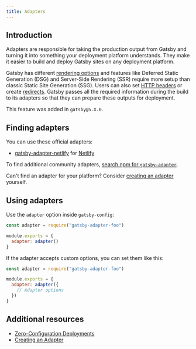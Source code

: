 ```yaml
---
title: Adapters
---
```


## Introduction

Adapters are responsible for taking the production output from Gatsby and turning it into something your deployment platform understands. They make it easier to build and deploy Gatsby sites on any deployment platform.

Gatsby has different [rendering options](/docs/conceptual/rendering-options/) and features like Deferred Static Generation (DSG) and Server-Side Rendering (SSR) require more setup than classic Static Site Generation (SSG). Users can also set [HTTP headers](/docs/how-to/previews-deploys-hosting/headers/) or create [redirects](/docs/reference/config-files/actions/#createRedirect). Gatsby passes all the required information during the build to its adapters so that they can prepare these outputs for deployment.

This feature was added in `gatsby@5.X.0`.

## Finding adapters

You can use these official adapters:

- [gatsby-adapter-netlify](https://github.com/gatsbyjs/gatsby/tree/master/packages/gatsby-adapter-netlify) for [Netlify](https://www.netlify.com/)

To find additional community adapters, [search npm for `gatsby-adapter`](https://www.npmjs.com/search?q=gatsby-adapter-). 

Can't find an adapter for your platform? Consider [creating an adapter](/docs/how-to/previews-deploys-hosting/creating-an-adapter/) yourself.

## Using adapters

Use the `adapter` option inside `gatsby-config`:

```js:title=gatsby-config.js
const adapter = require("gatsby-adapter-foo")

module.exports = {
  adapter: adapter()
}
```

If the adapter accepts custom options, you can set them like this:

```js:title=gatsby-config.js
const adapter = require("gatsby-adapter-foo")

module.exports = {
  adapter: adapter({
    // Adapter options
  })
}
```

## Additional resources

- [Zero-Configuration Deployments](/docs/how-to/previews-deploys-hosting/zero-configuration-deployments/)
- [Creating an Adapter](/docs/how-to/previews-deploys-hosting/creating-an-adapter/)
